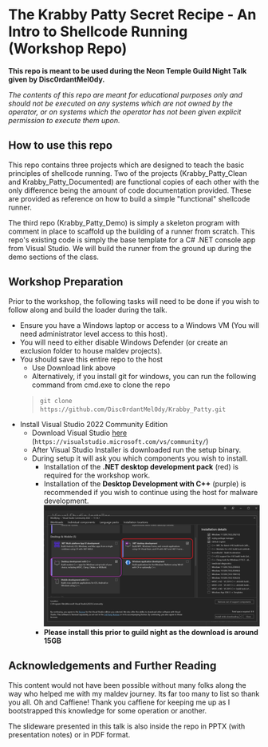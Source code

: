 # The Krabby Patty Secret Recipe - An Intro to Shellcode Running (Workshop Repo)
**This repo is meant to be used during the Neon Temple Guild Night Talk given by Disc0rdantMel0dy.**

*The contents of this repo are meant for educational purposes only and should not be executed on any systems which are not owned by the operator, or on systems which the operator has not been given explicit permission to execute them upon.*

## How to use this repo
This repo contains three projects which are designed to teach the basic principles of shellcode running.  Two of the projects (Krabby_Patty_Clean and Krabby_Patty_Documented) are functional copies of each other with the only difference being the amount of code documentation provided.  These are provided as reference on how to build a simple "functional" shellcode runner.

The third repo (Krabby_Patty_Demo) is simply a skeleton program with comment in place to scaffold up the building of a runner from scratch.  This repo's existing code is simply the base template for a C# .NET console app from Visual Studio.  We will build the runner from the ground up during the demo sections of the class.

## Workshop Preparation 
Prior to the workshop, the following tasks will need to be done if you wish to follow along and build the loader during the talk.
- Ensure you have a Windows laptop or access to a Windows VM (You will need administrator level access to this host).
- You will need to either disable Windows Defender (or create an exclusion folder to house maldev projects).
- You should save this entire repo to the host 
  - Use Download link above
  - Alternatively, if you install git for windows, you can run the following command from cmd.exe to clone the repo
  > `git clone https://github.com/Disc0rdantMel0dy/Krabby_Patty.git`
- Install Visual Studio 2022 Community Edition
    - Download Visual Studio [here](https://visualstudio.microsoft.com/vs/community/) (`https://visualstudio.microsoft.com/vs/community/`)
    - After Visual Studio Installer is downloaded run the setup binary.
    - During setup it will ask you which components you wish to install.  
      - Installation of the **.NET desktop development pack** (red) is required for the workshop work.
      - Installation of the **Desktop Development with C++** (purple) is recommended if you wish to continue using the host for malware development.
![Component Installation for Visual Studio](Visual_Studio_Setup_1.png)
      - **Please install this prior to guild night as the download is around 15GB** 
## Acknowledgements and Further Reading
This content would not have been possible without many folks along the way who helped me with my maldev journey.  Its far too many to list so thank you all. Oh and Caffiene!  Thank you caffiene for keeping me up as I bootstrapped this knowledge for some operation or another.

The slideware presented in this talk is also inside the repo in PPTX (with presentation notes) or in PDF format.